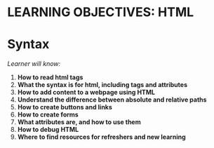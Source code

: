 # LEARNING OBJECTIVES: HTML

# Syntax

_Learner will know:_

1. **How to read html tags**
2. **What the syntax is for html, including tags and attributes**
3. **How to add content to a webpage using HTML**
4. **Understand the difference between absolute and relative paths**
5. **How to create buttons and links**
6. **How to create forms**
7. **What attributes are, and how to use them**
8. **How to debug HTML**
9. **Where to find resources for refreshers and new learning**


